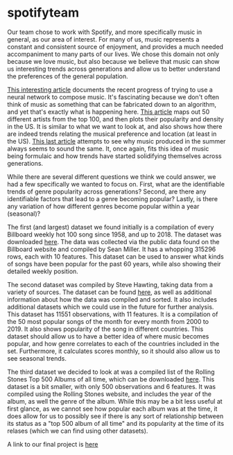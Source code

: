 # spotifyteam
Our team chose to work with Spotify, and more specifically music in general, as our area of interest.
For many of us, music represents a constant and consistent source of enjoyment, and provides
a much needed accompaniment to many parts of our lives. We chose this domain not only because we
love music, but also because we believe that music can show us interesting trends across
generations and allow us to better understand the preferences of the general population.

[This interesting article](https://medium.com/artists-and-machine-intelligence/neural-nets-for-generating-music-f46dffac21c0) 
documents the recent progress of trying to use a neural network to compose music. It's fascinating
because we don't often think of music as something that can be fabricated down to an algorithm, and
yet that's exactly what is happening here. 
[This article](https://www.nytimes.com/interactive/2017/08/07/upshot/music-fandom-maps.html) maps
out 50 different artists from the top 100, and then plots their popularity and density in the US. It
is similar to what we want to look at, and also shows how there are indeed trends relating the
musical preference and location (at least in the US). 
[This last article](https://www.nytimes.com/interactive/2018/08/09/opinion/do-songs-of-the-summer-sound-the-same.html) 
attempts to see why music produced in the summer always seems to sound the same. It, once again, fits
this idea of music being formulaic and how trends have started solidifying themselves across
generations.

While there are several different questions we think we could answer, we had a few specifically
we wanted to focus on. First, what are the identifiable trends of genre popularity across generations?
Second, are there any identifiable factors that lead to a genre becoming popular? Lastly, is there
any variation of how different genres become popular within a year (seasonal)?

The first (and largest) dataset we found initially is a compilation of every Billboard weekly 
hot 100 song since 1958, and up to 2018. The dataset was downloaded [here](https://data.world/kcmillersean/billboard-hot-100-1958-2017). The data was collected via the
public data found on the Billboard website and compiled by Sean Miller. It has a whopping
315296 rows, each with 10 features. This dataset can be used to answer what kinds of songs
have been popular for the past 60 years, while also showing their detailed weekly position.

The second dataset was compiled by Steve Hawting, taking data from a variety of sources. The
dataset can be found [here](https://chart2000.com/about.htm), as well as additional information
about how the data was compiled and sorted. It also includes additional datasets which we could use
in the future for further analysis. This dataset has 11551 observations, with 11 features. It is a
compilation of the 50 most popular songs of the month for every month from 2000 to 2019. It also shows
popularity of the song in different countries. This dataset should allow us to have a better idea of
where music becomes popular, and how genre correlates to each of the countries included in the set.
Furthermore, it calculates scores monthly, so it should also allow us to see seasonal trends.

The third dataset we decided to look at was a compiled list of the Rolling Stones Top 500
Albums of all time, which can be downloaded [here](https://data.world/notgibs/rolling-stones-top-500-albums/workspace/file?filename=albumlist.csv).
This dataset is a bit smaller, with only 500 observations and 6 features. It was compiled using 
the Rolling Stones website, and includes the year of the album, as well the genre of the album. 
While this may be a bit less useful at first glance, as we cannot see how popular each album was at
the time, it does allow for us to possibly see if there is any sort of relationship between its status
as a "top 500 album of all time" and its popularity at the time of its relases (which we can find using other datasets). 

A link to our final project is [here](https://atchan24.shinyapps.io/spotifyteam/)